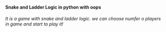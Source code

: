 <h4>
  Snake and Ladder Logic in python with oops
</4>
<br>
<h6> It is a game with snake and ladder logic. we can choose numfer o players in game and start to play it!</h6>
